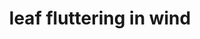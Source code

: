 ---
layout: animals&nature
title: leaf fluttering in wind
emoji: leaf_fluttering_in_wind
permalink: 🍃.html
---